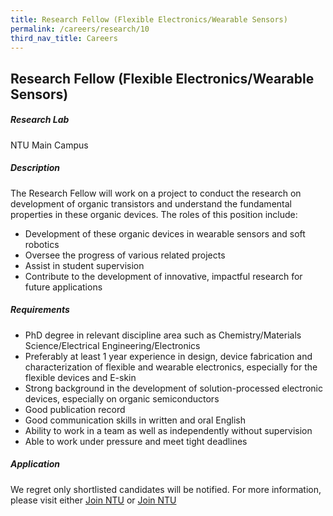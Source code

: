 ```yaml
---
title: Research Fellow (Flexible Electronics/Wearable Sensors)
permalink: /careers/research/10
third_nav_title: Careers
---
```

## Research Fellow (Flexible Electronics/Wearable Sensors)
##### Research Lab
NTU Main Campus
  
##### Description
The Research Fellow will work on a project to conduct the research on development of organic transistors and understand the fundamental properties in these organic devices. The roles of this position include:
  
* Development of these organic devices in wearable sensors and soft robotics
* Oversee the progress of various related projects
* Assist in student supervision
* Contribute to the development of innovative, impactful research for future applications
  
##### Requirements
* PhD degree in relevant discipline area such as Chemistry/Materials Science/Electrical Engineering/Electronics
* Preferably at least 1 year experience in design, device fabrication and characterization of flexible and wearable electronics, especially for the flexible devices and E-skin
* Strong background in the development of solution-processed electronic devices, especially on organic semiconductors
* Good publication record
* Good communication skills in written and oral English
* Ability to work in a team as well as independently without supervision
* Able to work under pressure and meet tight deadlines
  
##### Application  
We regret only shortlisted candidates will be notified.
For more information, please visit either [Join NTU](https://ntu.wd3.myworkdayjobs.com/Careers/job/NTU-Main-Campus-Singapore/Research-Fellow--Flexible-Electronics-Wearable-Sensors-_R00002238-1) or [Join NTU](https://ntu.wd3.myworkdayjobs.com/Careers/job/NTU-Main-Campus-Singapore/Research-Fellow--Flexible-Electronics-Wearable-Sensors-_R00002237-1)